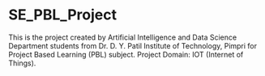 # SE_PBL_Project
This is the project created by Artificial Intelligence and Data Science Department students from Dr. D. Y. Patil Institute of Technology, Pimpri for Project Based Learning (PBL) subject.
Project Domain: IOT (Internet of Things).
